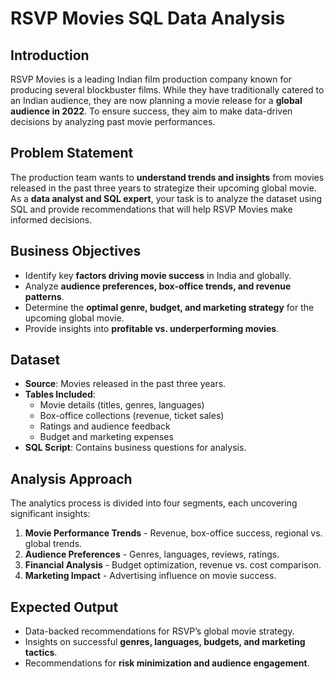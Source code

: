 # RSVP Movies SQL Data Analysis

## Introduction
RSVP Movies is a leading Indian film production company known for producing several blockbuster films. While they have traditionally catered to an Indian audience, they are now planning a movie release for a **global audience in 2022**. To ensure success, they aim to make data-driven decisions by analyzing past movie performances.

## Problem Statement
The production team wants to **understand trends and insights** from movies released in the past three years to strategize their upcoming global movie. As a **data analyst and SQL expert**, your task is to analyze the dataset using SQL and provide recommendations that will help RSVP Movies make informed decisions.

## Business Objectives
- Identify key **factors driving movie success** in India and globally.
- Analyze **audience preferences, box-office trends, and revenue patterns**.
- Determine the **optimal genre, budget, and marketing strategy** for the upcoming global movie.
- Provide insights into **profitable vs. underperforming movies**.

## Dataset
- **Source**: Movies released in the past three years.
- **Tables Included**:
  - Movie details (titles, genres, languages)
  - Box-office collections (revenue, ticket sales)
  - Ratings and audience feedback
  - Budget and marketing expenses
- **SQL Script**: Contains business questions for analysis.

## Analysis Approach
The analytics process is divided into four segments, each uncovering significant insights:
1. **Movie Performance Trends** - Revenue, box-office success, regional vs. global trends.
2. **Audience Preferences** - Genres, languages, reviews, ratings.
3. **Financial Analysis** - Budget optimization, revenue vs. cost comparison.
4. **Marketing Impact** - Advertising influence on movie success.


## Expected Output
- Data-backed recommendations for RSVP’s global movie strategy.
- Insights on successful **genres, languages, budgets, and marketing tactics**.
- Recommendations for **risk minimization and audience engagement**.
